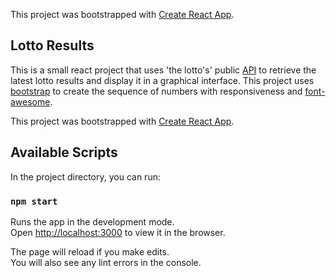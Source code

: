This project was bootstrapped with [Create React App](https://github.com/facebook/create-react-app).

## Lotto Results

This is a small react project that uses 'the lotto's' public [API](https://data.api.thelott.com/sales/vmax/web/data/lotto/latestresults) to retrieve the latest lotto results and display it in a graphical interface. This project uses [bootstrap](https://react-bootstrap.github.io/) to create the sequence of numbers with responsiveness and [font-awesome](https://fontawesome.com/how-to-use/on-the-web/using-with/react).

This project was bootstrapped with [Create React App](https://github.com/facebook/create-react-app).

## Available Scripts

In the project directory, you can run:

### `npm start`

Runs the app in the development mode.<br>
Open [http://localhost:3000](http://localhost:3000) to view it in the browser.

The page will reload if you make edits.<br>
You will also see any lint errors in the console.
